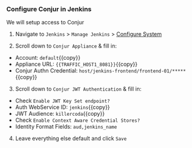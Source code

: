 
### Configure Conjur in Jenkins

We will setup access to Conjur

1. Navigate to `Jenkins` > `Manage Jenkins` > [Configure System]({{TRAFFIC_HOST1_8081}}/configure)

2. Scroll down to `Conjur Appliance` & fill in:

- Account: `default`{{copy}}
- Appliance URL: `{{TRAFFIC_HOST1_8081}}`{{copy}}
- Conjur Authn Credential: `host/jenkins-frontend/frontend-01/*****`{{copy}}

3. Scroll down to `Conjur JWT Authentication` & fill in:
 - Check `Enable JWT Key Set endpoint?`
 - Auth WebService ID: `jenkins`{{copy}}
 - JWT Audience: `killercoda`{{copy}}
 - Check `Enable Context Aware Credential Stores?`
 - Identity Format Fields: `aud,jenkins_name`

4. Leave everything else default and click `Save`
